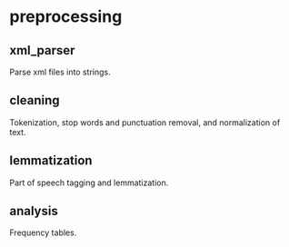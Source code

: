 # preprocessing

## xml_parser
Parse xml files into strings.

## cleaning
Tokenization, stop words and punctuation removal, and normalization of 
text.

## lemmatization
Part of speech tagging and lemmatization.

## analysis
Frequency tables.